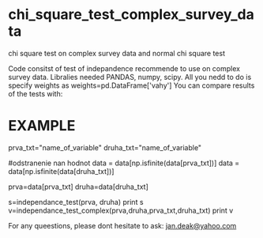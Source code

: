 # chi_square_test_complex_survey_data
chi square test on complex survey data and normal chi square test

Code consitst of test of indepandence recommende to use on complex survey data.
Libralies needed PANDAS, numpy, scipy. All you nedd to do is specify weights as weights=pd.DataFrame['vahy']
You can compare results of the tests with:


# EXAMPLE

prva_txt="name_of_variable"
druha_txt="name_of_variable"

#odstranenie nan hodnot
data = data[np.isfinite(data[prva_txt])]
data = data[np.isfinite(data[druha_txt])]

prva=data[prva_txt]
druha=data[druha_txt]

s=independance_test(prva, druha)
print s
v=independance_test_complex(prva,druha,prva_txt,druha_txt)
print v

For any queestions, please dont hesitate to ask: jan.deak@yahoo.com
